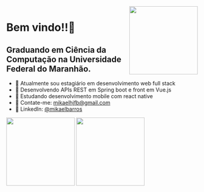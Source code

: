 <img height="180em" align="right" src="https://tenor.com/pt-BR/view/coding-gif-24297652.gif"/>

# Bem vindo!!👋
## Graduando em Ciência da Computação na Universidade Federal do Maranhão.

- 🔭 Atualmente sou estagiário em desenvolvimento web full stack
- 🌱 Desenvolvendo APIs REST em Spring boot e front em Vue.js
- 📘 Estudando desenvolvimento mobile com react native
- 💬 Contate-me: mikaelhjfb@gmail.com
- 💼 LinkedIn: <a href="https://www.linkedin.com/in/mikaelbarros/">@mikaelbarros</a>




<picture>
<source
  align=center
  height="180em"
  srcset="https://github-readme-stats.vercel.app/api?username=wmikael&show_icons=true&theme=dark"
  media="(prefers-color-scheme: dark)"
/>
<source
  align=center
  height="180em"
  srcset="https://github-readme-stats.vercel.app/api?username=wmikael&show_icons=true"
  media="(prefers-color-scheme: light), (prefers-color-scheme: no-preference)"
/>
<img src="https://github-readme-stats.vercel.app/api?username=wmikael&show_icons=true" />
</picture>

<picture>
<source
  align=center
  height="180em"
  srcset="https://github-readme-stats.vercel.app/api/top-langs/?username=wmikael&show_icons=true&theme=dark"
  media="(prefers-color-scheme: dark)"
/>
<source
  align=center
  height="180em"
  srcset="https://github-readme-stats.vercel.app/api/top-langs/?username=wmikael&show_icons=true"
  media="(prefers-color-scheme: light), (prefers-color-scheme: no-preference)"
/>
<img src="https://github-readme-stats.vercel.app/api?username=wmikael&show_icons=true" />
</picture>
   
   


